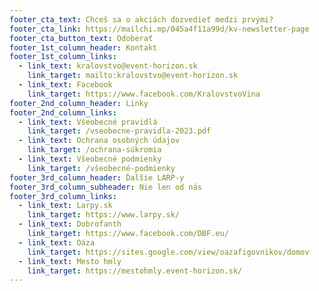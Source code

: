 ```yaml
---
footer_cta_text: Chceš sa o akciách dozvedieť medzi prvými?
footer_cta_link: https://mailchi.mp/045a4f11a99d/kv-newsletter-page
footer_cta_button_text: Odoberať
footer_1st_column_header: Kontakt
footer_1st_column_links:
  - link_text: kralovstvo@event-horizon.sk
    link_target: mailto:kralovstvo@event-horizon.sk
  - link_text: Facebook
    link_target: https://www.facebook.com/KralovstvoVina
footer_2nd_column_header: Linky
footer_2nd_column_links:
  - link_text: Všeobecné pravidlá
    link_target: /vseobecne-pravidla-2023.pdf
  - link_text: Ochrana osobných údajov
    link_target: /ochrana-súkromia
  - link_text: Všeobecné podmienky
    link_target: /všeobecné-podmienky
footer_3rd_column_header: Ďalšie LARP-y
footer_3rd_column_subheader: Nie len od nás
footer_3rd_column_links:
  - link_text: Larpy.sk
    link_target: https://www.larpy.sk/
  - link_text: Dobrofanth
    link_target: https://www.facebook.com/DBF.eu/
  - link_text: Oáza
    link_target: https://sites.google.com/view/oazafigovnikov/domov
  - link_text: Mesto hmly
    link_target: https://mestohmly.event-horizon.sk/
---
```

